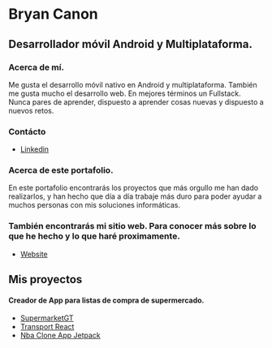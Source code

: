 # Bryan Canon
## Desarrollador móvil Android y Multiplataforma.

### Acerca de mí.
Me gusta el desarrollo móvil nativo en Android y multiplataforma. También me gusta mucho el desarrollo web. En mejores términos un Fullstack. Nunca pares de aprender, dispuesto a aprender cosas nuevas y dispuesto a nuevos retos.

### Contácto

* [Linkedin](https://www.linkedin.com/in/bcanonse/)

### Acerca de este portafolio.

En este portafolio encontrarás los proyectos que más orgullo me han dado realizarlos, y han hecho que día a día trabaje más duro para poder ayudar a muchos personas con mis soluciones informáticas.

### También encontrarás mi sitio web. Para conocer más sobre lo que he hecho y lo que haré proximamente.
* [Website](https://bcanonse.netlify.app/)

## Mis proyectos
#### Creador de App para listas de compra de supermercado.
* [SupermarketGT](https://play.google.com/store/apps/details?id=gt.com.supergtapp&hl=es)
* [Transport React](https://github.com/bcanonse/transport-react)
* [Nba Clone App Jetpack](https://github.com/bcanonse/nba-app)


